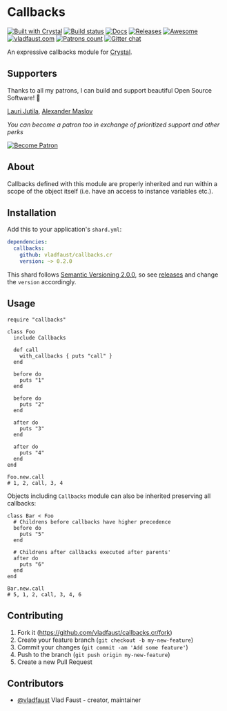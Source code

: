 # Callbacks

[![Built with Crystal](https://img.shields.io/badge/built%20with-crystal-000000.svg?style=flat-square)](https://crystal-lang.org/)
[![Build status](https://img.shields.io/travis/vladfaust/callbacks.cr/master.svg?style=flat-square)](https://travis-ci.org/vladfaust/callbacks.cr)
[![Docs](https://img.shields.io/badge/docs-available-brightgreen.svg?style=flat-square)](https://github.vladfaust.com/callbacks.cr)
[![Releases](https://img.shields.io/github/release/vladfaust/callbacks.cr.svg?style=flat-square)](https://github.com/vladfaust/callbacks.cr/releases)
[![Awesome](https://awesome.re/badge-flat2.svg)](https://github.com/veelenga/awesome-crystal)
[![vladfaust.com](https://img.shields.io/badge/style-.com-lightgrey.svg?longCache=true&style=flat-square&label=vladfaust&colorB=0a83d8)](https://vladfaust.com)
[![Patrons count](https://img.shields.io/badge/dynamic/json.svg?label=patrons&url=https://www.patreon.com/api/user/11296360&query=$.included[0].attributes.patron_count&style=flat-square&colorB=red&maxAge=86400)](https://www.patreon.com/vladfaust)
[![Gitter chat](https://img.shields.io/badge/chat%20on-gitter-green.svg?colorB=ED1965&logo=gitter&style=flat-square)](https://gitter.im/vladfaust/Lobby)

An expressive callbacks module for [Crystal](https://crystal-lang.org/).

## Supporters

Thanks to all my patrons, I can build and support beautiful Open Source Software! 🙏

[Lauri Jutila](https://github.com/ljuti), [Alexander Maslov](https://seendex.ru)

*You can become a patron too in exchange of prioritized support and other perks*

[![Become Patron](https://vladfaust.com/img/patreon-small.svg)](https://www.patreon.com/vladfaust)

## About

Callbacks defined with this module are properly inherited and run within a scope of the object itself (i.e. have an access to instance variables etc.).

## Installation

Add this to your application's `shard.yml`:

```yaml
dependencies:
  callbacks:
    github: vladfaust/callbacks.cr
    version: ~> 0.2.0
```

This shard follows [Semantic Versioning 2.0.0](https://semver.org/), so see [releases](https://github.com/vladfaust/callbacks.cr/releases) and change the `version` accordingly.

## Usage

```crystal
require "callbacks"

class Foo
  include Callbacks

  def call
    with_callbacks { puts "call" }
  end

  before do
    puts "1"
  end

  before do
    puts "2"
  end

  after do
    puts "3"
  end

  after do
    puts "4"
  end
end

Foo.new.call
# 1, 2, call, 3, 4
```

Objects including `Callbacks` module can also be inherited preserving all callbacks:

```crystal
class Bar < Foo
  # Childrens before callbacks have higher precedence
  before do
    puts "5"
  end

  # Childrens after callbacks executed after parents'
  after do
    puts "6"
  end
end

Bar.new.call
# 5, 1, 2, call, 3, 4, 6
```

## Contributing

1. Fork it (<https://github.com/vladfaust/callbacks.cr/fork>)
2. Create your feature branch (`git checkout -b my-new-feature`)
3. Commit your changes (`git commit -am 'Add some feature'`)
4. Push to the branch (`git push origin my-new-feature`)
5. Create a new Pull Request

## Contributors

- [@vladfaust](https://github.com/vladfaust) Vlad Faust - creator, maintainer
